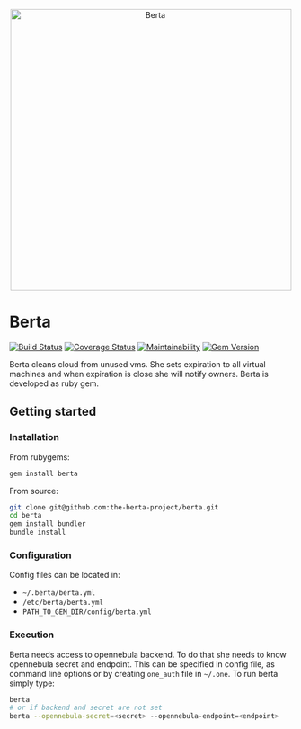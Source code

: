 <p align="center">
  <img alt="Berta" src="http://i.imgur.com/tGCcsEU.png" width="500"/>
</p>

# Berta

[![Build Status](https://travis-ci.org/the-berta-project/berta.svg?branch=master)](https://travis-ci.org/the-berta-project/berta)
[![Coverage Status](https://coveralls.io/repos/github/the-berta-project/berta/badge.svg?branch=master)](https://coveralls.io/github/the-berta-project/berta?branch=master)
[![Maintainability](https://api.codeclimate.com/v1/badges/561a29e682b0006b6f44/maintainability)](https://codeclimate.com/github/the-berta-project/berta/maintainability)
[![Gem Version](https://badge.fury.io/rb/berta.svg)](https://badge.fury.io/rb/berta)

Berta cleans cloud from unused vms. She sets expiration to all virtual machines
and when expiration is close she will notify owners. Berta is developed as ruby gem.

## Getting started

### Installation

From rubygems:

```bash
gem install berta
```

From source:

```bash
git clone git@github.com:the-berta-project/berta.git
cd berta
gem install bundler
bundle install
```

### Configuration

Config files can be located in:
* `~/.berta/berta.yml`
* `/etc/berta/berta.yml`
* `PATH_TO_GEM_DIR/config/berta.yml`

### Execution

Berta needs access to opennebula backend. To do that she needs to know opennebula
secret and endpoint. This can be specified in config file, as command line options or
by creating `one_auth` file in `~/.one`.
To run berta simply type:
```bash
berta
# or if backend and secret are not set
berta --opennebula-secret=<secret> --opennebula-endpoint=<endpoint>
```
